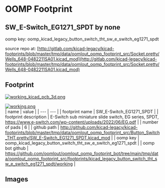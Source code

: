 # OOMP Footprint  
## SW_E-Switch_EG1271_SPDT  by none  
  
oomp key: oomp_kicad_legacy_button_switch_tht_sw_e_switch_eg1271_spdt  
  
source repo at: [http://gitlab.com/kicad-legacy/kicad-footprints/blob/master/tmp/data/oomlout_oomp_footprint_src/Socket.pretty/Wells_648-0482211SA01.kicad_mod](http://gitlab.com/kicad-legacy/kicad-footprints/blob/master/tmp/data/oomlout_oomp_footprint_src/Socket.pretty/Wells_648-0482211SA01.kicad_mod)  
## Footprint  
  
[![working_kicad_pcb_3d.png](working_kicad_pcb_3d_600.png)](working_kicad_pcb_3d.png)  
  
[![working.png](working_600.png)](working.png)  
| name | value | 
| --- | --- | 
| footprint name | SW_E-Switch_EG1271_SPDT | 
| footprint description | E-Switch sub miniature slide switch, EG series, SPDT, https://www.e-switch.com/wp-content/uploads/2022/06/EG.pdf | 
| number of pads | 6 | 
| github path | http://github.com/kicad-legacy/kicad-footprints/blob/master/tmp/data/oomlout_oomp_footprint_src/Button_Switch_THT.pretty/SW_E-Switch_EG1271_SPDT.kicad_mod | 
| oomp key | oomp_kicad_legacy_button_switch_tht_sw_e_switch_eg1271_spdt | 
| oomp bot github | https://github.com/oomlout/oomlout_oomp_footprint_bot/tree/main/tmp/data/oomlout_oomp_footprint_src/footprints/kicad_legacy_button_switch_tht_sw_e_switch_eg1271_spdt/working | 
## Images  
